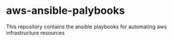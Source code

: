 # aws-ansible-palybooks
This repository contains the ansible playbooks for automating aws infrastructure resources
